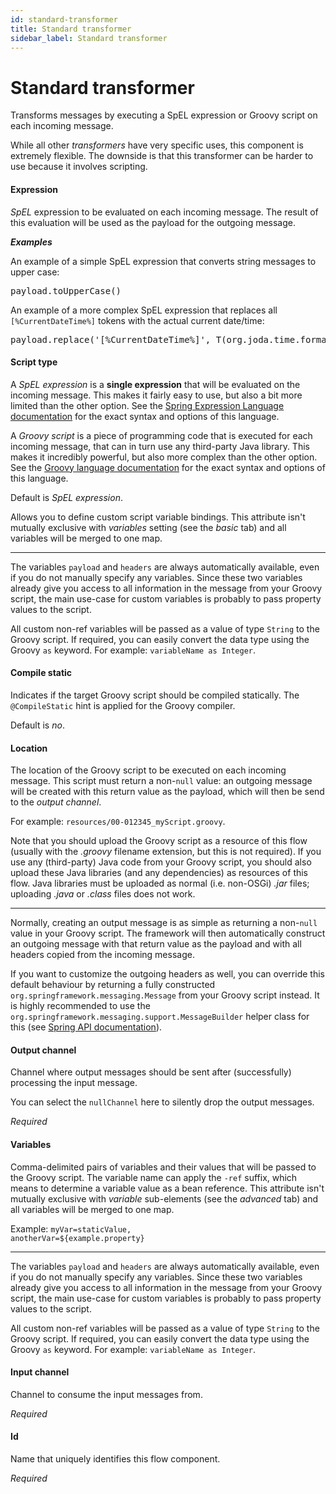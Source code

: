 ```yaml
---
id: standard-transformer
title: Standard transformer
sidebar_label: Standard transformer
---
```



# Standard transformer
Transforms messages by executing a SpEL expression or Groovy script on each incoming message.

While all other <i>transformers</i> have very specific uses, this component is extremely flexible. The downside is that this transformer can be harder to use because it involves scripting.

#### Expression
<i>SpEL</i> expression to be evaluated on each incoming message. The result of this evaluation will be used as the payload for the outgoing message.


<i><b>Examples</b></i>

An example of a simple SpEL expression that converts string messages to upper case:
<pre>
payload.toUpperCase()
</pre>

An example of a more complex SpEL expression that replaces all <code>[%CurrentDateTime%]</code> tokens with the actual current date/time:
<pre>
payload.replace('[%CurrentDateTime%]', T(org.joda.time.format.ISODateTimeFormat).dateTime().print(T(System).currentTimeMillis()))
</pre>

#### Script type
A <i>SpEL expression</i> is a <b>single expression</b> that will be evaluated on the incoming message. This makes it fairly easy to use, but also a bit more limited than the other option. See the <a href="https://docs.spring.io/spring/docs/4.3.8.RELEASE/spring-framework-reference/html/expressions.html" target="_blank">Spring Expression Language documentation</a> for the exact syntax and options of this language.

A <i>Groovy script</i> is a piece of programming code that is executed for each incoming message, that can in turn use any third-party Java library. This makes it incredibly powerful, but also more complex than the other option. See the <a href="http://docs.groovy-lang.org/docs/groovy-2.4.15/html/documentation/" target="_blank">Groovy language documentation</a> for the exact syntax and options of this language.

Default is <i>SpEL expression</i>.


Allows you to define custom script variable bindings. This attribute isn't mutually exclusive with <i>variables</i> setting (see the <i>basic</i> tab) and all variables will be merged to one map.
<hr/>The variables <code>payload</code> and <code>headers</code> are always automatically available, even if you do not manually specify any variables. Since these two variables already give you access to all information in the message from your Groovy script, the main use-case for custom variables is probably to pass property values to the script.

All custom non-ref variables will be passed as a value of type <code>String</code> to the Groovy script. If required, you can easily convert the data type using the Groovy <code>as</code> keyword. For example: <code>variableName as Integer</code>.

#### Compile static
Indicates if the target Groovy script should be compiled statically. The <code>@CompileStatic</code> hint is applied for the Groovy compiler.

Default is <i>no</i>.

#### Location
The location of the Groovy script to be executed on each incoming message. This script must return a non-<code>null</code> value: an outgoing message will be created with this return value as the payload, which will then be send to the <i>output channel</i>.

For example: <code>resources/00-012345_myScript.groovy</code>.

Note that you should upload the Groovy script as a resource of this flow (usually with the <i>.groovy</i> filename extension, but this is not required). If you use any (third-party) Java code from your Groovy script, you should also upload these Java libraries (and any dependencies) as resources of this flow. Java libraries must be uploaded as normal (i.e. non-OSGi) <i>.jar</i> files; uploading <i>.java</i> or <i>.class</i> files does not work.
<hr/>Normally, creating an output message is as simple as returning a non-<code>null</code> value in your Groovy script. The framework will then automatically construct an outgoing message with that return value as the payload and with all headers copied from the incoming message.

If you want to customize the outgoing headers as well, you can override this default behaviour by returning a fully constructed <code>org.springframework.messaging.Message</code> from your Groovy script instead. It is highly recommended to use the <code>org.springframework.messaging.support.MessageBuilder</code> helper class for this (see <a href="https://docs.spring.io/spring/docs/4.3.8.RELEASE/javadoc-api/index.html?org/springframework/messaging/support/MessageBuilder.html" target="_blank">Spring API documentation</a>).

#### Output channel
Channel where output messages should be sent after (successfully) processing the input message.

You can select the <code>nullChannel</code> here to silently drop the output messages.

<i>Required</i>

#### Variables
Comma-delimited pairs of variables and their values that will be passed to the Groovy script. The variable name can apply the <code>-ref</code> suffix, which means to determine a variable value as a bean reference. This attribute isn't mutually exclusive with <i>variable</i> sub-elements (see the <i>advanced</i> tab) and all variables will be merged to one map.

Example:
<code>myVar=staticValue, anotherVar=${example.property}</code>
<hr/>The variables <code>payload</code> and <code>headers</code> are always automatically available, even if you do not manually specify any variables. Since these two variables already give you access to all information in the message from your Groovy script, the main use-case for custom variables is probably to pass property values to the script.

All custom non-ref variables will be passed as a value of type <code>String</code> to the Groovy script. If required, you can easily convert the data type using the Groovy <code>as</code> keyword. For example: <code>variableName as Integer</code>.

#### Input channel
Channel to consume the input messages from.

<i>Required</i>

#### Id
Name that uniquely identifies this flow component.

<i>Required</i>

